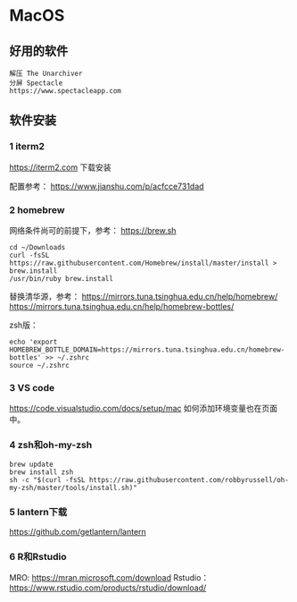 # MacOS

## 好用的软件

```
解压 The Unarchiver
分屏 Spectacle
https://www.spectacleapp.com
```

## 软件安装

### 1 iterm2
https://iterm2.com
下载安装

配置参考：
https://www.jianshu.com/p/acfcce731dad

### 2 homebrew
网络条件尚可的前提下，参考：
https://brew.sh
```
cd ~/Downloads
curl -fsSL https://raw.githubusercontent.com/Homebrew/install/master/install > brew.install
/usr/bin/ruby brew.install
```
替换清华源，参考：
https://mirrors.tuna.tsinghua.edu.cn/help/homebrew/
https://mirrors.tuna.tsinghua.edu.cn/help/homebrew-bottles/

zsh版：
```
echo 'export HOMEBREW_BOTTLE_DOMAIN=https://mirrors.tuna.tsinghua.edu.cn/homebrew-bottles' >> ~/.zshrc
source ~/.zshrc
```

### 3 VS code
https://code.visualstudio.com/docs/setup/mac
如何添加环境变量也在页面中。

### 4 zsh和oh-my-zsh
```
brew update
brew install zsh
sh -c "$(curl -fsSL https://raw.githubusercontent.com/robbyrussell/oh-my-zsh/master/tools/install.sh)"
```
### 5 lantern下载
https://github.com/getlantern/lantern

### 6 R和Rstudio
MRO:
https://mran.microsoft.com/download
Rstudio：
https://www.rstudio.com/products/rstudio/download/

### 
